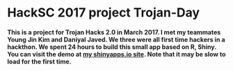 # HackSC 2017 project Trojan-Day

#### This is a project for Trojan Hacks 2.0 in March 2017. I met my teammates Young Jin Kim and Daniyal Javed. We three were all first time hackers in a hackthon. We spent 24 hours to build this small app based on R, Shiny. You can visit the demo at [my shinyapps.io site](https://rongpenl.shinyapps.io/usc_today/). Note that it may be slow to load for the first time.
